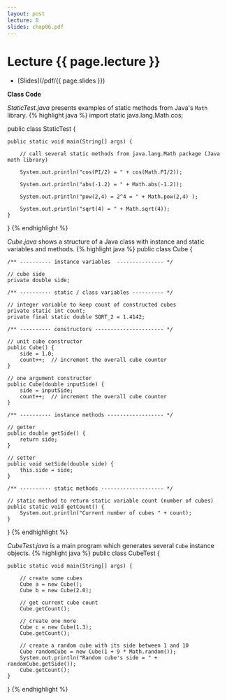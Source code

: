 ```yaml
---
layout: post
lecture: 8
slides: chap06.pdf
---
```


Lecture {{ page.lecture }}
==========================

- [Slides](/pdf/{{ page.slides }})

**Class Code**

*StaticTest.java* presents examples of static methods from Java's `Math` library.
{% highlight java %}
import static java.lang.Math.cos;

public class StaticTest {

	public static void main(String[] args) {

		// call several static methods from java.lang.Math package (Java math library)
		
		System.out.println("cos(PI/2) = " + cos(Math.PI/2));

		System.out.println("abs(-1.2) = " + Math.abs(-1.2));

		System.out.println("pow(2,4) = 2^4 = " + Math.pow(2,4) );

		System.out.println("sqrt(4) = " + Math.sqrt(4));
	}
}
{% endhighlight %}

*Cube.java* shows a structure of a Java class with instance and static variables and methods.
{% highlight java %}
public class Cube {

	/** ---------- instance variables  --------------- */
	
	// cube side
	private double side;

	/** ---------- static / class variables ---------- */
	
	// integer variable to keep count of constructed cubes
	private static int count;
	private final static double SQRT_2 = 1.4142;
	
	/** ---------- constructors ---------------------- */
	
	// unit cube constructor
	public Cube() {
		side = 1.0;
		count++;  // increment the overall cube counter
	}
	
	// one argument constructor
	public Cube(double inputSide) {
		side = inputSide;
		count++;  // increment the overall cube counter
	}
	
	/** ---------- instance methods ------------------ */
	
	// getter
	public double getSide() {
		return side;
	}

	// setter
	public void setSide(double side) {
		this.side = side;
	}
	
	/** ---------- static methods -------------------- */
	
	// static method to return static variable count (number of cubes)
	public static void getCount() {
		System.out.println("Current number of cubes " + count);
	}
}
{% endhighlight %}

*CubeTest.java* is a main program which generates several `Cube` instance objects.
{% highlight java %}
public class CubeTest {

	public static void main(String[] args) {

		// create some cubes
		Cube a = new Cube();
		Cube b = new Cube(2.0);

		// get current cube count
		Cube.getCount();
		
		// create one more
		Cube c = new Cube(1.3);
		Cube.getCount();
		
		// create a random cube with its side between 1 and 10
		Cube randomCube = new Cube(1 + 9 * Math.random());
		System.out.println("Random cube's side = " + randomCube.getSide());
		Cube.getCount();		
	}
}
{% endhighlight %}
